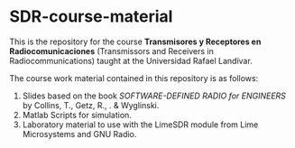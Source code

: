 # SDR-course-material
This is the repository for the course **Transmisores y Receptores en Radiocomunicaciones** (Transmissors and Receivers in Radiocommunications) taught at the Universidad Rafael Landívar.

The course work material contained in this repository is as follows:

1. Slides based on the book *SOFTWARE-DEFINED RADIO for ENGINEERS* by Collins, T., Getz, R., . & Wyglinski.
2. Matlab Scripts for simulation.
3. Laboratory material to use with the LimeSDR module from Lime Microsystems and GNU Radio.